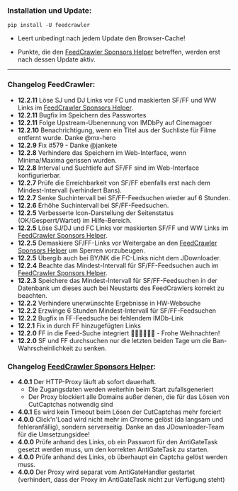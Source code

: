 ### Installation und Update:

`pip install -U feedcrawler`

- Leert unbedingt nach jedem Update den Browser-Cache!

- Punkte, die den [FeedCrawler Sponsors Helper](https://github.com/rix1337/RSScrawler/wiki/5.-FeedCrawler-Sponsors-Helper)  betreffen, werden erst nach dessen Update aktiv.

---

### Changelog FeedCrawler:

- **12.2.11** Löse SJ und DJ Links vor FC und maskierten SF/FF und WW Links im [FeedCrawler Sponsors Helper](https://github.com/rix1337/FeedCrawler/wiki/5.-FeedCrawler-Sponsors-Helper).
- **12.2.11** Bugfix im Speichern des Passwortes
- **12.2.11** Folge Upstream-Ubenennung von IMDbPy auf Cinemagoer
- **12.2.10** Benachrichtigung, wenn ein Titel aus der Suchliste für Filme entfernt wurde. Danke @mx-hero
- **12.2.9** Fix #579 - Danke @jankete
- **12.2.8** Verhindere das Speichern im Web-Interface, wenn Minima/Maxima gerissen wurden.
- **12.2.8** Interval und Suchtiefe auf SF/FF sind im Web-Interface konfigurierbar.
- **12.2.7** Prüfe die Erreichbarkeit von SF/FF ebenfalls erst nach dem Mindest-Intervall (verhindert Bans).
- **12.2.7** Senke Suchintervall bei SF/FF-Feedsuchen wieder auf 6 Stunden.
- **12.2.6** Erhöhe Suchintervall bei SF/FF-Feedsuchen.
- **12.2.5** Verbesserte Icon-Darstellung der Seitenstatus (OK/Gesperrt/Wartet) im Hilfe-Bereich.
- **12.2.5** Löse SJ/DJ und FC Links vor maskierten SF/FF und WW Links im [FeedCrawler Sponsors Helper](https://github.com/rix1337/FeedCrawler/wiki/5.-FeedCrawler-Sponsors-Helper).
- **12.2.5** Demaskiere SF/FF-Links vor Weitergabe an den [FeedCrawler Sponsors Helper](https://github.com/rix1337/FeedCrawler/wiki/5.-FeedCrawler-Sponsors-Helper) um Sperren vorzubeugen.
- **12.2.5** Übergib auch bei BY/NK die FC-Links nicht dem JDownloader.
- **12.2.4** Beachte das Mindest-Intervall für SF/FF-Feedsuchen auch im [FeedCrawler Sponsors Helper](https://github.com/rix1337/FeedCrawler/wiki/5.-FeedCrawler-Sponsors-Helper).
- **12.2.3** Speichere das Mindest-Intervall für SF/FF-Feedsuchen in der Datenbank um dieses auch bei Neustarts des FeedCrawlers korrekt zu beachten.
- **12.2.2** Verhindere unerwünschte Ergebnisse in HW-Websuche
- **12.2.2** Erzwinge 6 Stunden Mindest-Intervall für SF/FF-Feedsuchen
- **12.2.2** Bugfix in FF-Feedsuche bei fehlendem IMDb-Link
- **12.2.1** Fix in durch FF hinzugefügten Links
- **12.2.0** FF in die Feed-Suche integriert 🧑🏻‍🎄🎄🎅🏻 - Frohe Weihnachten!
- **12.2.0** SF und FF durchsuchen nur die letzten beiden Tage um die Ban-Wahrscheinlichkeit zu senken.


### Changelog [FeedCrawler Sponsors Helper](https://github.com/rix1337/FeedCrawler/wiki/5.-FeedCrawler-Sponsors-Helper):
- **4.0.1** Der HTTP-Proxy läuft ab sofort dauerhaft.
  - Die Zugangsdaten werden weiterhin beim Start zufallsgeneriert
  - Der Proxy blockiert alle Domains außer denen, die für das Lösen von CutCaptchas notwendig sind
- **4.0.1** Es wird kein Timeout beim Lösen der CutCaptchas mehr forciert
- **4.0.0** Click'n'Load wird nicht mehr im Chrome gelöst (da langsam und fehleranfällig), sondern serverseitig. Danke an das JDownloader-Team für die Umsetzungsidee!
- **4.0.0** Prüfe anhand des Links, ob ein Passwort für den AntiGateTask gesetzt werden muss, um den korrekten AntiGateTask zu starten.
- **4.0.0** Prüfe anhand des Links, ob überhaupt ein Captcha gelöst werden muss.
- **4.0.0** Der Proxy wird separat vom AntiGateHandler gestartet (verhindert, dass der Proxy im AntiGateTask nicht zur Verfügung steht) 
